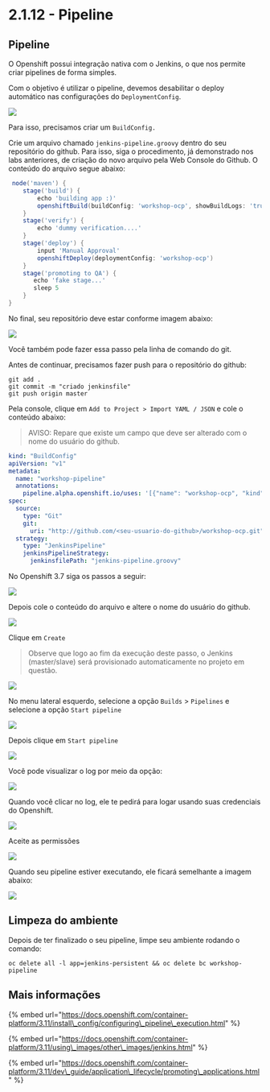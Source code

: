 # 2.1.12 - Pipeline

## Pipeline

O Openshift possui integração nativa com o Jenkins, o que nos permite criar pipelines de forma simples.

Com o objetivo é utilizar o pipeline, devemos desabilitar o deploy automático nas configurações do `DeploymentConfig`.

![](https://storage.googleapis.com/workshop-openshift/disable-deploy.png)

Para isso, precisamos criar um `BuildConfig.`

Crie um arquivo chamado `jenkins-pipeline.groovy` dentro do seu repositório do github. Para isso, siga o procedimento, já demonstrado nos labs anteriores, de criação do novo arquivo pela Web Console do Github. O conteúdo do arquivo segue abaixo:

```groovy
 node('maven') {
    stage('build') {
        echo 'building app :)'
        openshiftBuild(buildConfig: 'workshop-ocp', showBuildLogs: 'true')
    }
    stage('verify') {
        echo 'dummy verification....'
    }
    stage('deploy') {
        input 'Manual Approval'
        openshiftDeploy(deploymentConfig: 'workshop-ocp')
    }
    stage('promoting to QA') {
       echo 'fake stage...'
       sleep 5 
    }
}
```

No final, seu repositório deve estar conforme imagem abaixo:

![](../../.gitbook/assets/selection_282.png)

Você também pode fazer essa passo pela linha de comando do git.

Antes de continuar, precisamos fazer push para o repositório do github:

```text
git add .
git commit -m "criado jenkinsfile"
git push origin master
```

Pela console, clique em `Add to Project > Import YAML / JSON` e cole o conteúdo abaixo:

> AVISO: Repare que existe um campo que deve ser alterado com o nome do usuário do github.

```yaml
kind: "BuildConfig"
apiVersion: "v1"
metadata:
  name: "workshop-pipeline"
  annotations:
    pipeline.alpha.openshift.io/uses: '[{"name": "workshop-ocp", "kind": "DeploymentConfig"}]'
spec:
  source:
    type: "Git"
    git:
      uri: "http://github.com/<seu-usuario-do-github>/workshop-ocp.git"
  strategy:
    type: "JenkinsPipeline"
    jenkinsPipelineStrategy:
      jenkinsfilePath: "jenkins-pipeline.groovy"
```

No Openshift 3.7 siga os passos a seguir:

![](../../.gitbook/assets/selection_283.png)

Depois cole o conteúdo do arquivo e altere o nome do usuário do github.

![](../../.gitbook/assets/selection_285.png)

Clique em `Create`

> Observe que logo ao fim da execução deste passo, o Jenkins \(master/slave\) será provisionado automaticamente no projeto em questão.

![](../../.gitbook/assets/selection_287-1.png)

No menu lateral esquerdo, selecione a opção `Builds` &gt; `Pipelines` e selecione a opção `Start pipeline`

![](../../.gitbook/assets/menu_288.png)

Depois clique em `Start pipeline`

![](../../.gitbook/assets/selection_289-1.png)

Você pode visualizar o log por meio da opção:

![](../../.gitbook/assets/selection_290.png)

Quando você clicar no log, ele te pedirá para logar usando suas credenciais do Openshift.

![](../../.gitbook/assets/selection_291.png)

Aceite as permissões

![](../../.gitbook/assets/selection_292.png)

Quando seu pipeline estiver executando, ele ficará semelhante a imagem abaixo:

![](../../.gitbook/assets/selection_293.png)

## Limpeza do ambiente

Depois de ter finalizado o seu pipeline, limpe seu ambiente rodando o comando:

```text
oc delete all -l app=jenkins-persistent && oc delete bc workshop-pipeline
```

## Mais informações

{% embed url="https://docs.openshift.com/container-platform/3.11/install\_config/configuring\_pipeline\_execution.html" %}

{% embed url="https://docs.openshift.com/container-platform/3.11/using\_images/other\_images/jenkins.html" %}

{% embed url="https://docs.openshift.com/container-platform/3.11/dev\_guide/application\_lifecycle/promoting\_applications.html" %}



